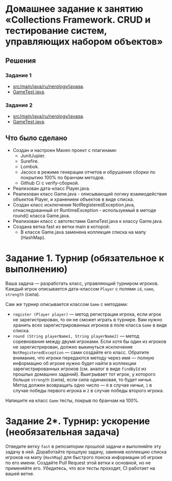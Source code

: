 # Домашнее задание к занятию «Collections Framework. CRUD и тестирование систем, управляющих набором объектов»

## Решения
### Задание 1
 * <a href="https://github.com/Nephedov/16.Java/tree/b94ed3bb5a86f551840b03c2e28b54c53c8e79a1/src/main/java/ru/nerology/javaqa">src/main/java/ru/nerology/javaqa</a>.
 * <a href="https://github.com/Nephedov/16.Java/blob/b94ed3bb5a86f551840b03c2e28b54c53c8e79a1/src/test/java/ru/nerology/javaqa/GameTest.java">GameTest.java</a>.
### Задание 2
 * <a href="https://github.com/Nephedov/16.Java/tree/5ec3e09a9ef444917220c6e89b5c87a7087a1407/src/main/java/ru/nerology/javaqa">src/main/java/ru/nerology/javaqa</a>.
 * <a href="https://github.com/Nephedov/16.Java/blob/5ec3e09a9ef444917220c6e89b5c87a7087a1407/src/test/java/ru/nerology/javaqa/GameTest.java">GameTest.java</a>.
## Что было сделано
  * Создан и настроен Maven проект с плагинами:
    * JunitJupier.
    * Surefire.
    * Lombok.
    * Jacoco в режиме генерации отчетов и обрушения сборки по покрытию 100% по бранчам методов.
    * Github Ci c verify-сборкой.
  * Реализован дата-класс Player.java.
  * Реализован класс Game.java - описывающий логику взаимодействия объектов Player, и хранением объектов в виде списка.
  * Создан класс исключения NotRegisteredException.java, отнаследованный от RuntimeException - используемый в методе round() класса Game.java.
  * Реализован класс с автотестами GameTest.java к классу Game.java.
  * Создана ветка fast из ветки main в которой:
    * В классе Game.java заменена коллекция списка на мапу (HashMap).

# Задание 1. Турнир (обязательное к выполнению)
Ваша задача — разработать класс, управляющий турниром игроков. Каждый игрок описывается дата-классом `Player` с полями `id`, `name`, `strength` (сила).

Сам же турнир описывается классом `Game` с методами:
* `register (Player player)` — метод регистрации игрока, если игрок не зарегистрирован, то он не сможет играть в турнире. Вам нужно хранить всех зарегистрированных игроков в поле класса `Game` в виде списка.
* `round (String playerName1, String playerName2)` — метод соревнования между двумя игроками. Если хотя бы один из игроков не зарегистрирован, должно выкинуться исключение `NotRegisteredException` — сами создайте его класс. Обратите внимание, что игроки передаются методу через имя — полную информацию об игроке нужно будет найти в коллекции зарегистрированных игроков (см. аналог в виде `findById` из прошлых домашних заданий). Выигрывает тот игрок, у которого больше `strength` (сила), если сила одинаковая, то будет ничья. Метод должен возвращать одно число — `0` в случае ничьи, `1` в случае победы первого игрока и `2` в случае победы второго игрока.

Напишите на класс `Game` тесты, покрыв по бранчам на 100%.

# Задание 2*. Турнир: ускорение (необязательная задача)

Отведите ветку `fast` в репозитории прошлой задачи и выполняйте эту задачу в ней.
Доработайте прошлую задачу, заменив коллекцию списка игроков на мапу (`HashMap`) для быстрого поиска информации об игроке по его имени.
Создайте Pull Request этой ветки к основной, но не применяйте его.
Убедитесь, что все тесты проходят, CI работает на вашей ветке.
